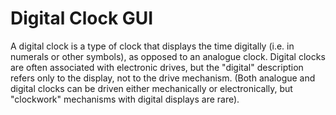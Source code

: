 # Digital Clock GUI
 A digital clock is a type of clock that displays the time digitally (i.e. in numerals or other symbols), as opposed to an analogue clock.  Digital clocks are often associated with electronic drives, but the "digital" description refers only to the display, not to the drive mechanism. (Both analogue and digital clocks can be driven either mechanically or electronically, but "clockwork" mechanisms with digital displays are rare).
